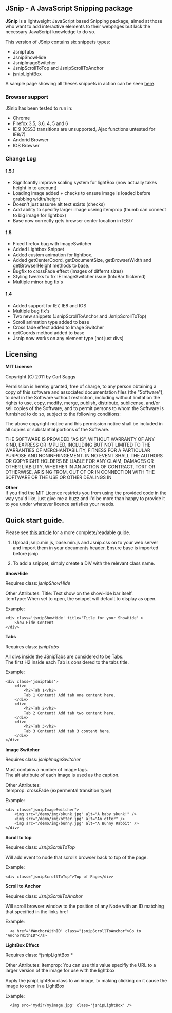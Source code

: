 JSnip - A JavaScript Snipping package
---------------------

**JSnip** is a lightweight JavaScript based Snipping package, aimed at those who want to add interactive 
elements to their webpages but lack the necessary JavaScript knowledge to do so.

This version of JSnip contains six snippets types:

* JsnipTabs
* JsnipShowHide
* JsnipImageSwitcher
* JsnipScrollToTop and JsnipScrollToAnchor
* jsnipLightBox 

A sample page showing all theses snippets in action can be seen [here](http://userbag.co.uk/demo/jsnip/sample.htm).

### Browser support

JSnip has been tested to run in:

* Chrome
* Firefox 3.5, 3.6, 4, 5 and 6
* IE 9 (CSS3 transitions are unsupported, Ajax functions untested for IE8/7)
* Andorid Browser
* IOS Browser

### Change Log

#### 1.5.1
* Signifcantly improve scaling system for lightBox (now actually takes height in to account)
* Loading image added + checks to ensure image is loaded before grabbing width/height
* Doesn't just assume alt text exists (checks)
* Add ability to specifiy larger image useing itemprop (thumb can connect to big image for lightbox)
* Base now correctly gets browser center location in IE8/7

#### 1.5
* Fixed firefox bug with ImageSwitcher
* Added Lightbox Snippet
* Added custom animation for lightbox.
* Added getCenterCoord, getDocumentSize, getBrowserWidth and getBrowserHeight methods to base.
* Bugfix to crossFade effect (images of differnt sizes)
* Styling tweaks to fix IE ImageSwitcher issue (InfoBar flickered)
* Multiple minor bug fix's

#### 1.4
* Added support for IE7, IE8 and IOS
* Multiple bug fix's
* Two new snippets (JsnipScrollToAnchor and JsnipScrollToTop)
* Scroll animation type added to base
* Cross fade effect added to Image Switcher
* getCoords method added to base
* Jsnip now works on any element type (not just divs)


Licensing
---------------------

**MIT License**

Copyright (C) 2011 by Carl Saggs


Permission is hereby granted, free of charge, to any person obtaining a copy
of this software and associated documentation files (the "Software"), to deal
in the Software without restriction, including without limitation the rights
to use, copy, modify, merge, publish, distribute, sublicense, and/or sell
copies of the Software, and to permit persons to whom the Software is
furnished to do so, subject to the following conditions:

The above copyright notice and this permission notice shall be included in
all copies or substantial portions of the Software.

THE SOFTWARE IS PROVIDED "AS IS", WITHOUT WARRANTY OF ANY KIND, EXPRESS OR
IMPLIED, INCLUDING BUT NOT LIMITED TO THE WARRANTIES OF MERCHANTABILITY,
FITNESS FOR A PARTICULAR PURPOSE AND NONINFRINGEMENT. IN NO EVENT SHALL THE
AUTHORS OR COPYRIGHT HOLDERS BE LIABLE FOR ANY CLAIM, DAMAGES OR OTHER
LIABILITY, WHETHER IN AN ACTION OF CONTRACT, TORT OR OTHERWISE, ARISING FROM,
OUT OF OR IN CONNECTION WITH THE SOFTWARE OR THE USE OR OTHER DEALINGS IN
 
**Other**    
If you find the MIT Licence restricts you from using the provided code in the way you'd like, 
just give me a buzz and I'd be more than happy to provide it to you under whatever licence satisfies 
your needs. 

Quick start guide.
---------------------
Please see [this article](http://userbag.co.uk/development/introducing-jsnip/) for a more complete/readable guide.

1. Upload jsnip.min.js, base.min.js and Jsnip.css on to your web server and import them in your documents header. 
   Ensure base is imported before jsnip.

2. To add a snippet, simply create a DIV with the relevant class name.


**ShowHide**

Requires class: *jsnipShowHide*

Other Attributes:
Title: Text show on the showHide bar itself.   
itemType: When set to open, the snippet will default to display as open.

Example:

    <div class='jsnipShowHide' title='Title for your ShowHide' >
        Show Hide Content
    </div>


**Tabs**

Requires class: *jsnipTabs*

All divs inside the JSnipTabs are considered to be Tabs.   
The first H2 inside each Tab is considered to the tabs title.


Example:

    <div class='jsnipTabs'>
        <div>
            <h2>Tab 1</h2>
            Tab 1 Content! Add tab one content here.
        </div>
        <div>
            <h2>Tab 2</h2>
            Tab 2 Content! Add tab two content here.
        </div>
        <div>
            <h2>Tab 3</h2>
            Tab 3 Content! Add tab 3 content here.
        </div>
    </div>


**Image Switcher**

Requires class: *jsnipImageSwitcher*

Must contains a number of image tags.   
The alt attribute of each image is used as the caption.

Other Attributes:     
itemprop: crossFade (expermental transition type)

Example:

    <div class="jsnipImageSwitcher">
        <img src="/demo/img/skunk.jpg" alt="A baby skunk!" />
        <img src="/demo/img/otter.jpg" alt="An otter" />
        <img src="/demo/img/bunny.jpg" alt="A Bunny Rabbit" />
    </div>
	
**Scroll to top**

Requires class: *JsnipScrollToTop*

Will add event to node that scrolls browser back to top of the page.

Example:

    <div class="jsnipScrollToTop">Top of Page</div>
	
	
**Scroll to Anchor**	
	
Requires class: *JsnipScrollToAnchor*

Will scroll browser window to the position of any Node with an ID matching that specified
in the links href

Example:

      <a href='#AnchorWithID' class="jsnipScrollToAnchor">Go to "AnchorWithID"</a>
	  
	  
**LightBox Effect**	
	
Requires class: *jsnipLightBox *

Other Attributes:
itemprop: You can use this value specifiy the URL to a larger version of the image for use with the lightbox

Apply the jsnipLightBox class to an image, to making clicking on it cause the image to open in a LightBox

Example:

      <img src='mydir/myimage.jpg' class='jsnipLightBox' />
	
	
	
	